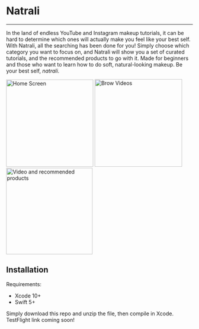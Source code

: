 # Natrali
---
In the land of endless YouTube and Instagram makeup tutorials, it can be hard to determine which ones will actually make you feel like your best self.
With Natrali, all the searching has been done for you! Simply choose which category you want to focus on, and Natrali will show you a set of curated
tutorials, and the recommended products to go with it. Made for beginners and those who want to learn how to do soft, natural-looking makeup.
Be your best self, *natrali*.

<p float="left">
  <img width="235" alt="Home Screen" src="https://user-images.githubusercontent.com/29615757/72180177-768b2780-339b-11ea-9585-67972d86c830.png">

  <img width="236" alt="Brow Videos" src="https://user-images.githubusercontent.com/29615757/72180205-83a81680-339b-11ea-86a6-2aeaa46b9d38.png">

  <img width="233" alt="Video and recommended products" src="https://user-images.githubusercontent.com/29615757/72180254-9de1f480-339b-11ea-82dc-f1fffb288944.png">
</p>

## Installation
Requirements:
- Xcode 10+
- Swift 5+

Simply download this repo and unzip the file, then compile in Xcode. TestFlight link coming soon!
